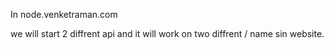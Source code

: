 In node.venketraman.com

we will start 2 diffrent api and it will work on two diffrent / name sin website.
